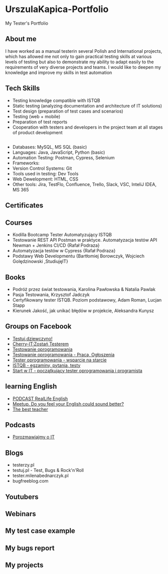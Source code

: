 # UrszulaKapica-Portfolio

My Tester's Portfolio

## About me

I have worked as a manual testerin
several Polish and International projects,
which has allowed me not only to gain
practical testing skills at various levels of
testing but also to demonstrate my
ability to adapt easily to the
requirements of very diverse projects
and teams. I would like to deepen my
knowledge and improve my skills in test
automation

## Tech Skills

* Testing knowledge compatible with ISTQB
* Static testing (analyzing documentation and
architecture of IT solutions)
* Test design (preparation of test cases and
scenarios)
* Testing (web + mobile)
* Preparation of test reports
* Cooperation with testers and developers in
the project team at all stages of product
development

##

* Databases: MySQL, MS SQL (basic)
* Languages: Java, JavaScript, Python (basic)
* Automation Testing: Postman, Cypress, Selenium
* Frameworks:
* Version Control Systems: Git
* Tools used in testing: Dev Tools
* Web Dewelopment: HTML, CSS
* Other tools: Jira, TestFlo, Confluence, Trello, Slack, VSC, InteliJ IDEA, MS 365


## Certificates

## Courses

* Kodilla Bootcamp Tester Automatyzujący ISTQB
* Testowanie REST API Postman w praktyce. Automatyzacja testów API Newman + Jenkins CI/CD {Rafał Podraza}
* Automatyzacja testów w Cypress {Rafał Podraza}
* Podstawy Web Developmentu {Bartłomiej Borowczyk, Wojciech Golędzinowski ,StudiujęIT}

## Books

* Podróż przez świat testowania, Karolina Pawłowska & Natalia Pawlak
* Pasja Testowania, Krzysztof Jadczyk
* Certyfikowany tester ISTQB. Poziom podstawowy, Adam Roman, Lucjan Stapp
* Kierunek Jakość, jak unikać błędów w projekcie, Aleksandra Kunysz

## Groups on Facebook

* [Testuj,dziewczyno!](https://www.facebook.com/groups/testujdziewczyno)
* [Cherry-IT:Zostań Testerem](https://www.facebook.com/groups/2133784529983322)
* [Testowanie oprogramowania](https://pwicherski.gitbook.io/testowanie-oprogramowania/)
* [Testowanie oprogramowania - Praca, Ogłoszenia](https://www.facebook.com/groups/215557562210470/?ref=group_header)
* [Tester oprogramowania - wsparcie na starcie](https://www.facebook.com/groups/testeroprogramowania/?ref=group_header)
* [ISTQB - egzaminy, pytania, testy](https://www.facebook.com/groups/194288250951242/)
* [Start w IT - początkujący tester oprogramowania i programista](https://www.facebook.com/groups/czyitjestdlamnie)

## learning English

* [PODCAST RealLife English](https://open.spotify.com/show/0xBw3oEE9tW79gKd9pQHdN)
* [Meetup. Do you feel your English could sound better?](https://www.meetup.com/pl-PL/english-group-lesson-basel/)
* [The best teacher](https://winterfloodenglish.ch/)

## Podcasts

* [Porozmawiajmy o IT](https://open.spotify.com/episode/009LkODNNzGVYRN6xfAib6)

## Blogs

* testerzy.pl
* testuj.pl - Test, Bugs & Rock'n'Roll
* tester.milenabednarczyk.pl
* bugfreeblog.com

## Youtubers

## Webinars

## My test case example

## My bugs report

## My projects
